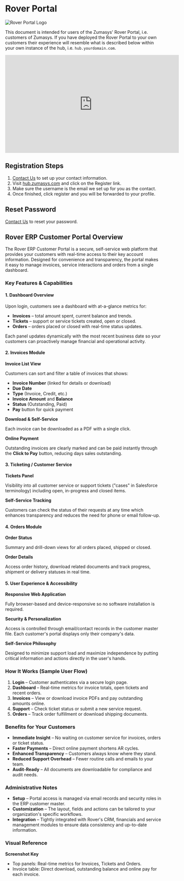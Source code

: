# Rover Portal

<PageHeader />

![Rover Portal Logo](/assets/img/rover-portal.png)

This document is intended for users of the Zumasys' Rover Portal, i.e. customers of Zumasys. If you have deployed the Rover Portal to your own customers their experience will resemble what is described below within your own instance of the hub, i.e. `hub.yourdomain.com`.

<iframe width="560" height="315" src="https://www.youtube.com/embed/w8K9x1JDnk4" title="YouTube video player" frameborder="0" allow="accelerometer; autoplay; clipboard-write; encrypted-media; gyroscope; picture-in-picture" allowfullscreen></iframe>

## Registration Steps

1. [Contact Us](mailto:accounting@zumasys.com) to set up your contact information.
2. Visit <a href="https://hub.zumasys.com">hub.zumasys.com</a> and click on the Register link.
3. Make sure the username is the email we set up for you as the contact.
4. Once finished, click register and you will be forwarded to your profile.

## Reset Password

[Contact Us](mailto:accounting@zumasys.com) to reset your password.

## Rover ERP Customer Portal Overview

The Rover ERP Customer Portal is a secure, self-service web platform that
provides your customers with real-time access to their key account
information. Designed for convenience and transparency, the portal makes it
easy to manage invoices, service interactions and orders from a single
dashboard.

### Key Features & Capabilities

#### 1. Dashboard Overview

Upon login, customers see a dashboard with at-a-glance metrics for:

- **Invoices** – total amount spent, current balance and trends.
- **Tickets** – support or service tickets created, open or closed.
- **Orders** – orders placed or closed with real-time status updates.

Each panel updates dynamically with the most recent business date so your
customers can proactively manage financial and operational activity.

#### 2. Invoices Module

**Invoice List View**

Customers can sort and filter a table of invoices that shows:

- **Invoice Number** (linked for details or download)
- **Due Date**
- **Type** (Invoice, Credit, etc.)
- **Invoice Amount** and **Balance**
- **Status** (Outstanding, Paid)
- **Pay** button for quick payment

**Download & Self-Service**

Each invoice can be downloaded as a PDF with a single click.

**Online Payment**

Outstanding invoices are clearly marked and can be paid instantly through
the **Click to Pay** button, reducing days sales outstanding.

#### 3. Ticketing / Customer Service

**Tickets Panel**

Visibility into all customer service or support tickets ("cases" in Salesforce
terminology) including open, in-progress and closed items.

**Self-Service Tracking**

Customers can check the status of their requests at any time which enhances
transparency and reduces the need for phone or email follow-up.

#### 4. Orders Module

**Order Status**

Summary and drill-down views for all orders placed, shipped or closed.

**Order Details**

Access order history, download related documents and track progress,
shipment or delivery statuses in real time.

#### 5. User Experience & Accessibility

**Responsive Web Application**

Fully browser-based and device-responsive so no software installation is
required.

**Security & Personalization**

Access is controlled through email/contact records in the customer master
file. Each customer's portal displays only their company's data.

**Self-Service Philosophy**

Designed to minimize support load and maximize independence by putting
critical information and actions directly in the user's hands.

### How It Works (Sample User Flow)

1. **Login** – Customer authenticates via a secure login page.
2. **Dashboard** – Real-time metrics for invoice totals, open tickets and
   recent orders.
3. **Invoices** – View or download invoice PDFs and pay outstanding amounts
   online.
4. **Support** – Check ticket status or submit a new service request.
5. **Orders** – Track order fulfillment or download shipping documents.

### Benefits for Your Customers

- **Immediate Insight** – No waiting on customer service for invoices, orders or ticket status.
- **Faster Payments** – Direct online payment shortens AR cycles.
- **Enhanced Transparency** – Customers always know where they stand.
- **Reduced Support Overhead** – Fewer routine calls and emails to your team.
- **Audit‑Ready** – All documents are downloadable for compliance and audit needs.

### Administrative Notes

- **Setup** – Portal access is managed via email records and security roles
  in the ERP customer master.
- **Customization** – The layout, fields and actions can be tailored to your
  organization's specific workflows.
- **Integration** – Tightly integrated with Rover's CRM, financials and
  service management modules to ensure data consistency and up-to-date information.

### Visual Reference

**Screenshot Key**

- Top panels: Real-time metrics for Invoices, Tickets and Orders.
- Invoice table: Direct download, outstanding balance and online pay for each invoice.

<PageFooter />
